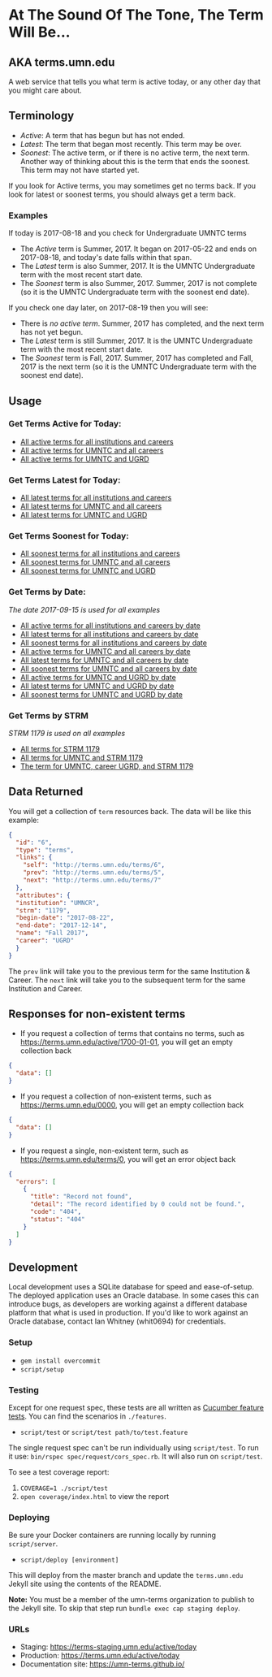 # At The Sound Of The Tone, The Term Will Be...
## AKA terms.umn.edu

A web service that tells you what term is active today, or any other day that you might care about.

## Terminology

- _Active_: A term that has begun but has not ended.
- _Latest_: The term that began most recently. This term may be over.
- _Soonest_: The active term, or if there is no active term, the next term. Another way of thinking about this is the term that ends the soonest. This term may not have started yet.

If you look for Active terms, you may sometimes get no terms back. If you look for latest or soonest terms, you should always get a term back.

### Examples

If today is 2017-08-18 and you check for Undergraduate UMNTC terms

- The _Active_ term is Summer, 2017. It began on 2017-05-22 and ends on 2017-08-18, and today's date falls within that span.
- The _Latest_ term is also Summer, 2017. It is the UMNTC Undergraduate term with the most recent start date.
- The _Soonest_ term is also Summer, 2017. Summer, 2017 is not complete (so it is the UMNTC Undergraduate term with the soonest end date).

If you check one day later, on 2017-08-19 then you will see:

- There is *no active term*. Summer, 2017 has completed, and the next term has not yet begun.
- The _Latest_ term is still Summer, 2017. It is the UMNTC Undergraduate term with the most recent start date.
- The _Soonest_ term is Fall, 2017. Summer, 2017 has completed and Fall, 2017 is the next term (so it is the UMNTC Undergraduate term with the soonest end date).

## Usage

### Get Terms Active for Today:
* [All active terms for all institutions and careers](https://terms.umn.edu/active/today)
* [All active terms for UMNTC and all careers](https://terms.umn.edu/umntc/active/today)
* [All active terms for UMNTC and UGRD](https://terms.umn.edu/umntc/ugrd/active/today)

### Get Terms Latest for Today:
* [All latest terms for all institutions and careers](https://terms.umn.edu/latest/today)
* [All latest terms for UMNTC and all careers](https://terms.umn.edu/umntc/latest/today)
* [All latest terms for UMNTC and UGRD](https://terms.umn.edu/umntc/ugrd/latest/today)

### Get Terms Soonest for Today:
* [All soonest terms for all institutions and careers](https://terms.umn.edu/soonest/today)
* [All soonest terms for UMNTC and all careers](https://terms.umn.edu/umntc/soonest/today)
* [All soonest terms for UMNTC and UGRD](https://terms.umn.edu/umntc/ugrd/soonest/today)

### Get Terms by Date: 
_The date 2017-09-15 is used for all examples_
* [All active terms for all institutions and careers by date](https://terms.umn.edu/active/2017-09-15)
* [All latest terms for all institutions and careers by date](https://terms.umn.edu/latest/2017-09-15)
* [All soonest terms for all institutions and careers by date](https://terms.umn.edu/soonest/2017-09-15)
* [All active terms for UMNTC and all careers by date](https://terms.umn.edu/umntc/active/2017-09-15)
* [All latest terms for UMNTC and all careers by date](https://terms.umn.edu/umntc/latest/2017-09-15)
* [All soonest terms for UMNTC and all careers by date](https://terms.umn.edu/umntc/soonest/2017-09-15)
* [All active terms for UMNTC and UGRD by date](https://terms.umn.edu/umntc/ugrd/active/2017-09-15)
* [All latest terms for UMNTC and UGRD by date](https://terms.umn.edu/umntc/ugrd/latest/2017-09-15)
* [All soonest terms for UMNTC and UGRD by date](https://terms.umn.edu/umntc/ugrd/soonest/2017-09-15)


### Get Terms by STRM
_STRM 1179 is used on all examples_
* [All terms for STRM 1179](https://terms.umn.edu/1179)
* [All terms for UMNTC and STRM 1179](https://terms.umn.edu/umntc/1179)
* [The term for UMNTC, career UGRD, and STRM 1179](https://terms.umn.edu/umntc/ugrd/1179)
## Data Returned

You will get a collection of `term` resources back. The data will be like this example:

```json
{
  "id": "6",
  "type": "terms",
  "links": {
    "self": "http://terms.umn.edu/terms/6",
    "prev": "http://terms.umn.edu/terms/5",
    "next": "http://terms.umn.edu/terms/7"
  },
  "attributes": {
  "institution": "UMNCR",
  "strm": "1179",
  "begin-date": "2017-08-22",
  "end-date": "2017-12-14",
  "name": "Fall 2017",
  "career": "UGRD"
  }
}
```

The `prev` link will take you to the previous term for the same Institution & Career. The `next` link will take you to the subsequent term for the same Institution and Career.

## Responses for non-existent terms

- If you request a collection of terms that contains no terms, such as https://terms.umn.edu/active/1700-01-01, you will get an empty collection back

```json
{
  "data": []
}
```

- If you request a collection of non-existent terms, such as https://terms.umn.edu/0000, you will get an empty collection back

```json
{
  "data": []
}
```

- If you request a single, non-existent term, such as https://terms.umn.edu/terms/0, you will get an error object back

```json
{
  "errors": [
    {
      "title": "Record not found",
      "detail": "The record identified by 0 could not be found.",
      "code": "404",
      "status": "404"
    }
  ]
}
```

## Development

Local development uses a SQLite database for speed and ease-of-setup. The deployed application uses an Oracle database. In some cases this can introduce bugs, as developers are working against a different database platform that what is used in production. If you'd like to work against an Oracle database, contact Ian Whitney (whit0694) for credentials.

### Setup

- `gem install overcommit`
- `script/setup`

### Testing

Except for one request spec, these tests are all written as [Cucumber feature tests](https://cucumber.io/). You can find the scenarios in `./features`.

- `script/test` or `script/test path/to/test.feature`

The single request spec can't be run individually using `script/test`. To run it use: `bin/rspec spec/request/cors_spec.rb`. It will also run on `script/test`.

To see a test coverage report:

1. `COVERAGE=1 ./script/test`
1. `open coverage/index.html` to view the report

### Deploying

Be sure your Docker containers are running locally by running `script/server`.

- `script/deploy [environment]`

This will deploy from the master branch and update the `terms.umn.edu` Jekyll site using the contents of the README.

**Note:** You must be a member of the umn-terms organization to publish to the Jekyll site. To skip that step run `bundle exec cap staging deploy`.

### URLs

- Staging: https://terms-staging.umn.edu/active/today
- Production: https://terms.umn.edu/active/today
- Documentation site: https://umn-terms.github.io/
